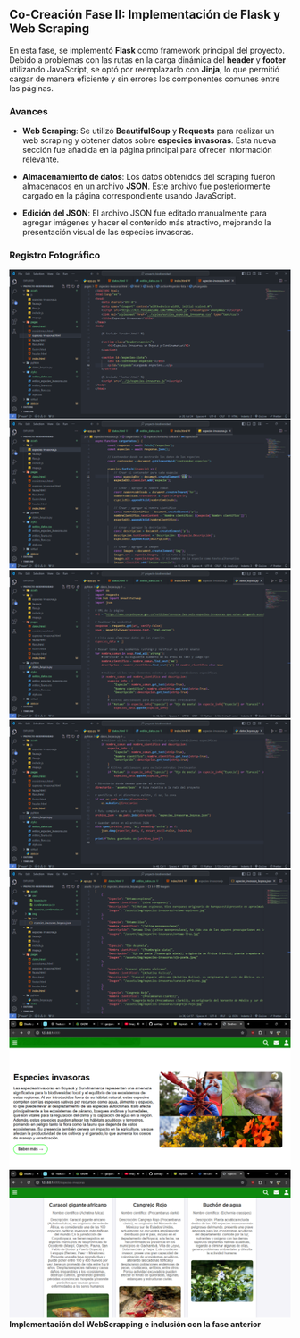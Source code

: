 ## Co-Creación Fase II: Implementación de Flask y Web Scraping

En esta fase, se implementó **Flask** como framework principal del proyecto. Debido a problemas con las rutas en la carga dinámica del **header** y **footer** utilizando JavaScript, se optó por reemplazarlo con **Jinja**, lo que permitió cargar de manera eficiente y sin errores los componentes comunes entre las páginas.

### Avances

- **Web Scraping**: Se utilizó **BeautifulSoup** y **Requests** para realizar un web scraping y obtener datos sobre **especies invasoras**. Esta nueva sección fue añadida en la página principal para ofrecer información relevante.
  
- **Almacenamiento de datos**: Los datos obtenidos del scraping fueron almacenados en un archivo **JSON**. Este archivo fue posteriormente cargado en la página correspondiente usando JavaScript.

- **Edición del JSON**: El archivo JSON fue editado manualmente para agregar imágenes y hacer el contenido más atractivo, mejorando la presentación visual de las especies invasoras.

### Registro Fotográfico
![webscrapping](https://github.com/santiagomatallana4/co-creacion-fase2/blob/main/fase2/1.png)
![webscrapping](https://github.com/santiagomatallana4/co-creacion-fase2/blob/main/fase2/2.png)
![webscrapping](https://github.com/santiagomatallana4/co-creacion-fase2/blob/main/fase2/3.png)
![webscrapping](https://github.com/santiagomatallana4/co-creacion-fase2/blob/main/fase2/4.png)
![webscrapping](https://github.com/santiagomatallana4/co-creacion-fase2/blob/main/fase2/5.png)
![webscrapping](https://github.com/santiagomatallana4/co-creacion-fase2/blob/main/fase2/6.png)
![webscrapping](https://github.com/santiagomatallana4/co-creacion-fase2/blob/main/fase2/7.png)
**Implementación del WebScrapping e inclusión con la fase anterior**
